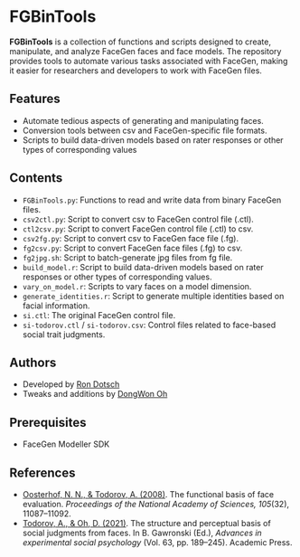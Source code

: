 # FGBinTools

**FGBinTools** is a collection of functions and scripts designed to create, manipulate, and analyze FaceGen faces and face models. The repository provides tools to automate various tasks associated with FaceGen, making it easier for researchers and developers to work with FaceGen files.

## Features
- Automate tedious aspects of generating and manipulating faces.
- Conversion tools between csv and FaceGen-specific file formats.
- Scripts to build data-driven models based on rater responses or other types of corresponding values

## Contents

- `FGBinTools.py`: Functions to read and write data from binary FaceGen files.
- `csv2ctl.py`: Script to convert csv to FaceGen control file (.ctl).
- `ctl2csv.py`: Script to convert FaceGen control file (.ctl) to csv.
- `csv2fg.py`: Script to convert csv to FaceGen face file (.fg).
- `fg2csv.py`: Script to convert FaceGen face files (.fg) to csv.
- `fg2jpg.sh`: Script to batch-generate jpg files from fg file.
- `build_model.r`: Script to build data-driven models based on rater responses or other types of corresponding values.
- `vary_on_model.r`: Scripts to vary faces on a model dimension.
- `generate_identities.r`: Script to generate multiple identities based on facial information.
- `si.ctl`: The original FaceGen control file.
- `si-todorov.ctl` / `si-todorov.csv`: Control files related to face-based social trait judgments.

## Authors
- Developed by [Ron Dotsch](mailto:rdotsch@gmail.com)
- Tweaks and additions by [DongWon Oh](mailto:dongwonohphd@gmail.com)

## Prerequisites
- FaceGen Modeller SDK

## References
- [Oosterhof, N. N., & Todorov, A. (2008)](https://doi.org/10.1073/pnas.0805664105). The functional basis of face evaluation. _Proceedings of the National Academy of Sciences, 105_(32), 11087–11092.
- [Todorov, A., & Oh, D. (2021)](https://doi.org/10.1016/bs.aesp.2020.11.004). The structure and perceptual basis of social judgments from faces. In B. Gawronski (Ed.), _Advances in experimental social psychology_ (Vol. 63, pp. 189–245). Academic Press.


